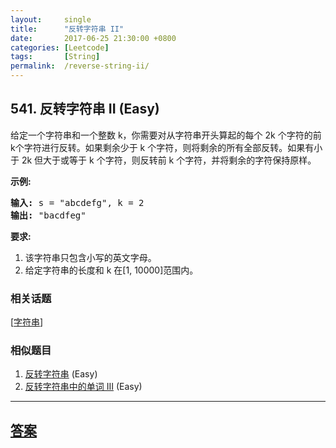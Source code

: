 ```yaml
---
layout:     single
title:      "反转字符串 II"
date:       2017-06-25 21:30:00 +0800
categories: [Leetcode]
tags:       [String]
permalink:  /reverse-string-ii/
---
```


## 541. 反转字符串 II (Easy)

<p>给定一个字符串和一个整数 k，你需要对从字符串开头算起的每个 2k 个字符的前k个字符进行反转。如果剩余少于 k 个字符，则将剩余的所有全部反转。如果有小于 2k 但大于或等于 k 个字符，则反转前 k 个字符，并将剩余的字符保持原样。</p>

<p><strong>示例:</strong></p>

<pre>
<strong>输入:</strong> s = &quot;abcdefg&quot;, k = 2
<strong>输出:</strong> &quot;bacdfeg&quot;
</pre>

<p><strong>要求:</strong></p>

<ol>
	<li>该字符串只包含小写的英文字母。</li>
	<li>给定字符串的长度和 k 在[1, 10000]范围内。</li>
</ol>

### 相关话题
  [[字符串](https://github.com/openset/leetcode/tree/master/tag/string/README.md)]

### 相似题目
  1. [反转字符串](/reverse-string) (Easy)
  1. [反转字符串中的单词 III](/reverse-words-in-a-string-iii) (Easy)

---

## [答案](https://github.com/openset/leetcode/tree/master/problems/reverse-string-ii)
